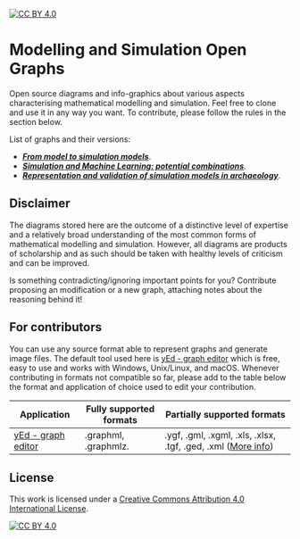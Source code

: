 [![CC BY 4.0][cc-by-shield]][cc-by]

# Modelling and Simulation Open Graphs

Open source diagrams and info-graphics about various aspects characterising mathematical modelling and simulation. Feel free to clone and use it in any way you want. To contribute, please follow the rules in the section below.

List of graphs and their versions:
- [**_From model to simulation models_**](from-model-to-simulation-models/preview.md). 
- [**_Simulation and Machine Learning: potential combinations_**](simulation-and-ml/preview.md).  
- [**_Representation and validation of simulation models in archaeology_**](representation-and-validation/preview.md).  

## Disclaimer

The diagrams stored here are the outcome of a distinctive level of expertise and a relatively broad understanding of the most common forms of mathematical modelling and simulation. However, all diagrams are products of scholarship and as such should be taken with healthy levels of criticism and can be improved.

Is something contradicting/ignoring important points for you? Contribute proposing an modification or a new graph, attaching notes about the reasoning behind it!

## For contributors

You can use any source format able to represent graphs and generate image files. The default tool used here is [yEd - graph editor](https://www.yworks.com/products/yed) which is free, easy to use and works with Windows, Unix/Linux, and macOS. Whenever contributing in formats not compatible so far, please add to the table below the format and application of choice used to edit your contribution.

| Application | Fully supported formats | Partially supported formats |
| ----------- | ----------------------- | --------------------------- |
| [yEd - graph editor](https://www.yworks.com/products/yed) | .graphml, .graphmlz. | .ygf, .gml, .xgml, .xls, .xlsx, .tgf, .ged, .xml ([More info](https://yed.yworks.com/support/manual/fileformat.html)) |

## License

This work is licensed under a
[Creative Commons Attribution 4.0 International License][cc-by].

[![CC BY 4.0][cc-by-image]][cc-by]

[cc-by]: http://creativecommons.org/licenses/by/4.0/
[cc-by-image]: https://i.creativecommons.org/l/by/4.0/88x31.png
[cc-by-shield]: https://img.shields.io/badge/License-CC%20BY%204.0-lightgrey.svg

